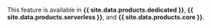 This feature is available in **{{ site.data.products.dedicated }}**, **{{ site.data.products.serverless }}**, and **{{ site.data.products.core }}**.